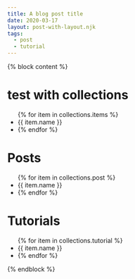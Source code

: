 ```yaml
---
title: A blog post title
date: 2020-03-17
layout: post-with-layout.njk
tags:
  - post
  - tutorial
---
```


{% block content %}
# test with collections

<ul>
{% for item in collections.items %}
  <li>{{ item.name }}<li>
{% endfor %}
</ul>

<h1>Posts</h1>
<ul>
{% for item in collections.post %}
  <li>{{ item.name }}<li>
{% endfor %}
</ul>

<h1>Tutorials</h1>
<ul>
{% for item in collections.tutorial %}
  <li>{{ item.name }}<li>
{% endfor %}
</ul>

{% endblock %}